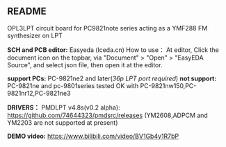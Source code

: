 ## README
OPL3LPT circuit board for PC9821note series
acting as a YMF288 FM synthesizer on LPT

**SCH and PCB editor:**  Easyeda (lceda.cn)
How to use：
At editor, Click the document icon on the topbar, via "Document" > "Open" > "EasyEDA Source", and select json file, then open it at the editor.

**support PCs:** PC-9821ne2 and later(*36p LPT port required*)
**not support:** PC-9821ne and pc-9801series
tested OK with PC-9821nw150,PC-9821nr12,PC-9821ne3

**DRIVERS：**
PMDLPT v4.8s(v0.2 alpha):
https://github.com/74644323/pmdsrc/releases
(YM2608,ADPCM and YM2203 are not supported at present)

**DEMO video:** 
https://www.bilibili.com/video/BV1Gb4y1R7bP